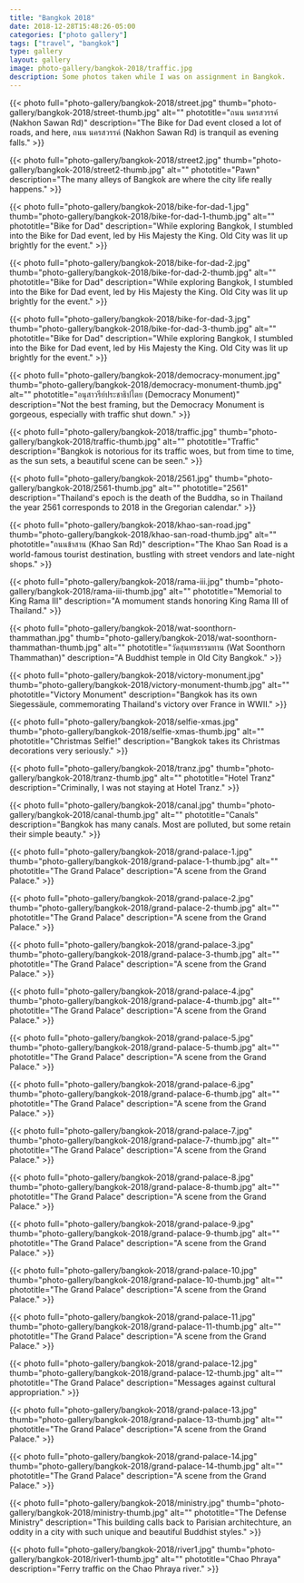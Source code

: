 ```yaml
---
title: "Bangkok 2018"
date: 2018-12-28T15:48:26-05:00
categories: ["photo gallery"]
tags: ["travel", "bangkok"]
type: gallery
layout: gallery
image: photo-gallery/bangkok-2018/traffic.jpg
description: Some photos taken while I was on assignment in Bangkok.
---
```


{{< photo 
    full="photo-gallery/bangkok-2018/street.jpg"
    thumb="photo-gallery/bangkok-2018/street-thumb.jpg"
    alt=""
    phototitle="ถนน นครสวรรค์ (Nakhon Sawan Rd)"
    description="The Bike for Dad event closed a lot of roads, and here, ถนน นครสวรรค์ (Nakhon Sawan Rd) is tranquil as evening falls." >}}

{{< photo 
    full="photo-gallery/bangkok-2018/street2.jpg"
    thumb="photo-gallery/bangkok-2018/street2-thumb.jpg"
    alt=""
    phototitle="Pawn"
    description="The many alleys of Bangkok are where the city life really happens." >}}

{{< photo 
    full="photo-gallery/bangkok-2018/bike-for-dad-1.jpg"
    thumb="photo-gallery/bangkok-2018/bike-for-dad-1-thumb.jpg"
    alt=""
    phototitle="Bike for Dad"
    description="While exploring Bangkok, I stumbled into the Bike for Dad event, led by His Majesty the King. Old City was lit up brightly for the event." >}}

{{< photo 
    full="photo-gallery/bangkok-2018/bike-for-dad-2.jpg"
    thumb="photo-gallery/bangkok-2018/bike-for-dad-2-thumb.jpg"
    alt=""
    phototitle="Bike for Dad"
    description="While exploring Bangkok, I stumbled into the Bike for Dad event, led by His Majesty the King. Old City was lit up brightly for the event." >}}

{{< photo 
    full="photo-gallery/bangkok-2018/bike-for-dad-3.jpg"
    thumb="photo-gallery/bangkok-2018/bike-for-dad-3-thumb.jpg"
    alt=""
    phototitle="Bike for Dad"
    description="While exploring Bangkok, I stumbled into the Bike for Dad event, led by His Majesty the King. Old City was lit up brightly for the event." >}}

{{< photo 
    full="photo-gallery/bangkok-2018/democracy-monument.jpg"
    thumb="photo-gallery/bangkok-2018/democracy-monument-thumb.jpg"
    alt=""
    phototitle="อนุสาวรีย์ประชาธิปไตย (Democracy Monument)"
    description="Not the best framing, but the Democracy Monument is gorgeous, especially with traffic shut down." >}}

{{< photo 
    full="photo-gallery/bangkok-2018/traffic.jpg"
    thumb="photo-gallery/bangkok-2018/traffic-thumb.jpg"
    alt=""
    phototitle="Traffic"
    description="Bangkok is notorious for its traffic woes, but from time to time, as the sun sets, a beautiful scene can be seen." >}}

{{< photo 
    full="photo-gallery/bangkok-2018/2561.jpg"
    thumb="photo-gallery/bangkok-2018/2561-thumb.jpg"
    alt=""
    phototitle="2561"
    description="Thailand's epoch is the death of the Buddha, so in Thailand the year 2561 corresponds to 2018 in the Gregorian calendar." >}}

{{< photo 
    full="photo-gallery/bangkok-2018/khao-san-road.jpg"
    thumb="photo-gallery/bangkok-2018/khao-san-road-thumb.jpg"
    alt=""
    phototitle="ถนนข้าสาน (Khao San Rd)"
    description="The Khao San Road is a world-famous tourist destination, bustling with street vendors and late-night shops." >}}

{{< photo 
    full="photo-gallery/bangkok-2018/rama-iii.jpg"
    thumb="photo-gallery/bangkok-2018/rama-iii-thumb.jpg"
    alt=""
    phototitle="Memorial to King Rama III"
    description="A momument stands honoring King Rama III of Thailand." >}}

{{< photo 
    full="photo-gallery/bangkok-2018/wat-soonthorn-thammathan.jpg"
    thumb="photo-gallery/bangkok-2018/wat-soonthorn-thammathan-thumb.jpg"
    alt=""
    phototitle="วัดสุนทรธรรมทาน (Wat Soonthorn Thammathan)"
    description="A Buddhist temple in Old City Bangkok." >}}

{{< photo 
    full="photo-gallery/bangkok-2018/victory-monument.jpg"
    thumb="photo-gallery/bangkok-2018/victory-monument-thumb.jpg"
    alt=""
    phototitle="Victory Monument"
    description="Bangkok has its own Siegessäule, commemorating Thailand's victory over France in WWII." >}}

{{< photo 
    full="photo-gallery/bangkok-2018/selfie-xmas.jpg"
    thumb="photo-gallery/bangkok-2018/selfie-xmas-thumb.jpg"
    alt=""
    phototitle="Christmas Selfie!"
    description="Bangkok takes its Christmas decorations very seriously." >}}

{{< photo 
    full="photo-gallery/bangkok-2018/tranz.jpg"
    thumb="photo-gallery/bangkok-2018/tranz-thumb.jpg"
    alt=""
    phototitle="Hotel Tranz"
    description="Criminally, I was not staying at Hotel Tranz." >}}

{{< photo 
    full="photo-gallery/bangkok-2018/canal.jpg"
    thumb="photo-gallery/bangkok-2018/canal-thumb.jpg"
    alt=""
    phototitle="Canals"
    description="Bangkok has many canals. Most are polluted, but some retain their simple beauty." >}}

{{< photo 
    full="photo-gallery/bangkok-2018/grand-palace-1.jpg"
    thumb="photo-gallery/bangkok-2018/grand-palace-1-thumb.jpg"
    alt=""
    phototitle="The Grand Palace"
    description="A scene from the Grand Palace." >}}

{{< photo 
    full="photo-gallery/bangkok-2018/grand-palace-2.jpg"
    thumb="photo-gallery/bangkok-2018/grand-palace-2-thumb.jpg"
    alt=""
    phototitle="The Grand Palace"
    description="A scene from the Grand Palace." >}}

{{< photo 
    full="photo-gallery/bangkok-2018/grand-palace-3.jpg"
    thumb="photo-gallery/bangkok-2018/grand-palace-3-thumb.jpg"
    alt=""
    phototitle="The Grand Palace"
    description="A scene from the Grand Palace." >}}

{{< photo 
    full="photo-gallery/bangkok-2018/grand-palace-4.jpg"
    thumb="photo-gallery/bangkok-2018/grand-palace-4-thumb.jpg"
    alt=""
    phototitle="The Grand Palace"
    description="A scene from the Grand Palace." >}}

{{< photo 
    full="photo-gallery/bangkok-2018/grand-palace-5.jpg"
    thumb="photo-gallery/bangkok-2018/grand-palace-5-thumb.jpg"
    alt=""
    phototitle="The Grand Palace"
    description="A scene from the Grand Palace." >}}

{{< photo 
    full="photo-gallery/bangkok-2018/grand-palace-6.jpg"
    thumb="photo-gallery/bangkok-2018/grand-palace-6-thumb.jpg"
    alt=""
    phototitle="The Grand Palace"
    description="A scene from the Grand Palace." >}}

{{< photo 
    full="photo-gallery/bangkok-2018/grand-palace-7.jpg"
    thumb="photo-gallery/bangkok-2018/grand-palace-7-thumb.jpg"
    alt=""
    phototitle="The Grand Palace"
    description="A scene from the Grand Palace." >}}

{{< photo 
    full="photo-gallery/bangkok-2018/grand-palace-8.jpg"
    thumb="photo-gallery/bangkok-2018/grand-palace-8-thumb.jpg"
    alt=""
    phototitle="The Grand Palace"
    description="A scene from the Grand Palace." >}}

{{< photo 
    full="photo-gallery/bangkok-2018/grand-palace-9.jpg"
    thumb="photo-gallery/bangkok-2018/grand-palace-9-thumb.jpg"
    alt=""
    phototitle="The Grand Palace"
    description="A scene from the Grand Palace." >}}

{{< photo 
    full="photo-gallery/bangkok-2018/grand-palace-10.jpg"
    thumb="photo-gallery/bangkok-2018/grand-palace-10-thumb.jpg"
    alt=""
    phototitle="The Grand Palace"
    description="A scene from the Grand Palace." >}}

{{< photo 
    full="photo-gallery/bangkok-2018/grand-palace-11.jpg"
    thumb="photo-gallery/bangkok-2018/grand-palace-11-thumb.jpg"
    alt=""
    phototitle="The Grand Palace"
    description="A scene from the Grand Palace." >}}

{{< photo 
    full="photo-gallery/bangkok-2018/grand-palace-12.jpg"
    thumb="photo-gallery/bangkok-2018/grand-palace-12-thumb.jpg"
    alt=""
    phototitle="The Grand Palace"
    description="Messages against cultural appropriation." >}}

{{< photo 
    full="photo-gallery/bangkok-2018/grand-palace-13.jpg"
    thumb="photo-gallery/bangkok-2018/grand-palace-13-thumb.jpg"
    alt=""
    phototitle="The Grand Palace"
    description="A scene from the Grand Palace." >}}

{{< photo 
    full="photo-gallery/bangkok-2018/grand-palace-14.jpg"
    thumb="photo-gallery/bangkok-2018/grand-palace-14-thumb.jpg"
    alt=""
    phototitle="The Grand Palace"
    description="A scene from the Grand Palace." >}}

{{< photo 
    full="photo-gallery/bangkok-2018/ministry.jpg"
    thumb="photo-gallery/bangkok-2018/ministry-thumb.jpg"
    alt=""
    phototitle="The Defense Ministry"
    description="This building calls back to Parisian architechture, an oddity in a city with such unique and beautiful Buddhist styles." >}}

{{< photo 
    full="photo-gallery/bangkok-2018/river1.jpg"
    thumb="photo-gallery/bangkok-2018/river1-thumb.jpg"
    alt=""
    phototitle="Chao Phraya"
    description="Ferry traffic on the Chao Phraya river." >}}